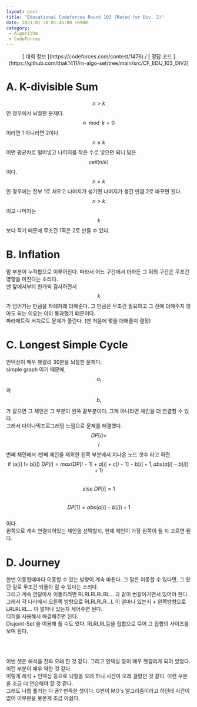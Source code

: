 ```yaml
---
layout: post
title: "Educational Codeforces Round 103 (Rated for Div. 2)"
date: 2021-01-30 01:46:00 +0900
category:
 - Algorithm
 - CodeForces
---
```

<script type="text/javascript" 
src="https://cdn.mathjax.org/mathjax/latest/MathJax.js?config=TeX-AMS_HTML">
</script>
<center>
<div markdown="1">
[ 대회 정보 ](https://codeforces.com/contest/1476) / [ 정답 코드 ](https://github.com/thak1411/rn-algo-set/tree/main/src/CF_EDU_103_DIV2)
</div>
</center>

# A. K-divisible Sum

$$n > k$$ 인 경우에서 뇌절한 문제다. $$n \mod k = 0$$ 이라면 1 아니라면 2이다.  
$$n \le k$$ 이면 평균치로 밀어넣고 나머지를 작은 수로 넣으면 되니 답은 $$ceil(n / k)$$ 이다.
$$n > k$$ 인 경우에는 전부 1로 채우고 나머지가 생기면 나머지가 생긴 만큼 2로 바꾸면 된다. $$n > k$$ 이고 나머지는 $$k$$보다 작기 때문에 무조건 1혹은 2로 만들 수 있다.

# B. Inflation

밑 부분이 누적합으로 이루어진다. 따라서 어느 구간에서 더하든 그 뒤의 구간은 무조건 영향을 미친다는 소리다.  
맨 앞에서부터 한개씩 검사하면서 $$k%$$가 넘어가는 만큼을 차례차례 더해준다. 그 만큼은 무조건 필요하고 그 전에 더해주지 않아도 되는 이유는 이미 통과했기 떄문이다.  
파라메트릭 서치로도 문제가 풀린다. (맨 처음에 몇을 더해줄지 결정)

# C. Longest Simple Cycle

인덱싱이 매우 헷갈려 30분을 뇌절한 문제다.  
simple graph 이기 때문에, $$a_i$$와 $$b_i$$가 같으면 그 체인은 그 부분이 왼쪽 끝부분이다. 그게 아니라면 체인을 더 연결할 수 있다.  
그래서 다이나믹프로그래밍 느낌으로 문제를 해결했다.  
$$DP[i] = $$ $$i$$번째 체인에서 i번째 체인을 제외한 왼쪽 부분에서 지나온 노드 갯수 라고 하면  
$$\text{if (a[i] != b[i]) } DP[i] = max(DP[i - 1] + a[i] + c[i - 1] - b[i] + 1, abs(a[i] - b[i]) + 1)$$  
$$\text{else } DP[i] = 1$$  
$$DP[1] = abs(a[i] - b[i]) + 1$$  
이다.  
왼쪽으로 계속 연결되어있는 체인을 선택할지, 현재 체인이 가장 왼쪽이 될 지 고르면 된다.

# D. Journey

한번 이동할때마다 이동할 수 있는 방향이 계속 바뀐다. 그 말은 이동할 수 있다면, 그 왔던 길로 무조건 되돌아 갈 수 있다는 소리다.  
그리고 계속 연달아서 이동하려면 RLRLRLRLRL... 과 같이 번갈아가면서 있어야 한다.  
그래서 각 나라에서 오른쪽 방향으로 RLRLRLR...L 이 얼마나 있는지 + 왼쪽방향으로 LRLRLRL... 이 얼마나 있는지 세어주면 된다.  
디피를 사용해서 해결해주면 된다.  
Disjoint-Set 을 이용해 풀 수도 있다. RLRLRL등을 집합으로 묶어 그 집합의 사이즈를 보며 된다.

<br /><br />  

이번 셋은 해석을 진짜 오래 한 것 같다. 그리고 인덱싱 등이 매우 헷갈리게 되어 있었다. 이런 부분이 매우 약한 것 같다.  
이렇게 해석 + 인덱싱 등으로 뇌절을 오래 하니 시간이 오래 걸렸던 것 같다. 이런 부분을 조금 더 연습해야 할 것 같다.  
그래도 나름 풀거는 다 푼? 만족한 셋이다. G번이 MO's 알고리즘이라고 하던데 시간이 없어 이부분을 못본게 조금 아쉽다.